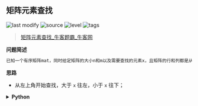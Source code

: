 ## 矩阵元素查找
<!--START_SECTION:badge-->

![last modify](https://img.shields.io/static/v1?label=last%20modify&message=2022-10-14%2000%3A39%3A24&color=yellowgreen&style=flat-square)
![source](https://img.shields.io/static/v1?label=source&message=%E7%89%9B%E5%AE%A2&color=green&style=flat-square)
![level](https://img.shields.io/static/v1?label=level&message=%E4%B8%AD%E7%AD%89&color=yellow&style=flat-square)
![tags](https://img.shields.io/static/v1?label=tags&message=%E4%BA%8C%E5%88%86&color=orange&style=flat-square)

<!--END_SECTION:badge-->
<!--info
tags: [二分]
source: 牛客
level: 中等
number: '0086'
name: 矩阵元素查找
companies: []
-->

> [矩阵元素查找_牛客题霸_牛客网](https://www.nowcoder.com/practice/3afe6fabdb2c46ed98f06cfd9a20f2ce)

<summary><b>问题简述</b></summary>

```txt
已知一个有序矩阵mat，同时给定矩阵的大小n和m以及需要查找的元素x，且矩阵的行和列都是从小到大有序的。设计查找算法返回所查找元素的二元数组，代表该元素的行号和列号(均从零开始)。保证元素互异。
```

<!-- 
<details><summary><b>详细描述</b></summary>

```txt
```

</details>
-->


<!-- <div align="center"><img src="../../../_assets/xxx.png" height="300" /></div> -->

<summary><b>思路</b></summary>

- 从左上角开始查找，大于 `x` 往左，小于 `x` 往下；

<details><summary><b>Python</b></summary>

```python
class Solution:
    def findElement(self , mat: List[List[int]], n: int, m: int, x: int) -> List[int]:
        
        i, j = 0, m - 1
        while i < n and j >= 0:
            if mat[i][j] > x:
                j -= 1
            elif mat[i][j] < x:
                i += 1
            else:
                return [i, j]
        
        return [-1, -1]
```

</details>

